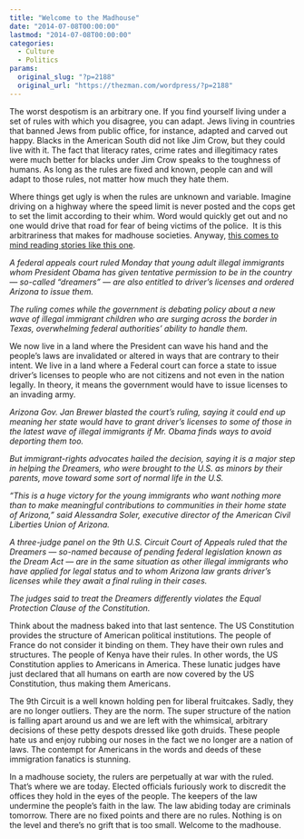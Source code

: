 ```yaml
---
title: "Welcome to the Madhouse"
date: "2014-07-08T00:00:00"
lastmod: "2014-07-08T00:00:00"
categories:
  - Culture
  - Politics
params:
  original_slug: "?p=2188"
  original_url: "https://thezman.com/wordpress/?p=2188"
---
```


The worst despotism is an arbitrary one. If you find yourself living
under a set of rules with which you disagree, you can adapt. Jews living
in countries that banned Jews from public office, for instance, adapted
and carved out happy. Blacks in the American South did not like Jim
Crow, but they could live with it. The fact that literacy rates, crime
rates and illegitimacy rates were much better for blacks under Jim Crow
speaks to the toughness of humans. As long as the rules are fixed and
known, people can and will adapt to those rules, not matter how much
they hate them.

Where things get ugly is when the rules are unknown and variable.
Imagine driving on a highway where the speed limit is never posted and
the cops get to set the limit according to their whim. Word would
quickly get out and no one would drive that road for fear of being
victims of the police.  It is this arbitrariness that makes for madhouse
societies. Anyway, <a
href="http://www.washingtontimes.com/news/2014/jul/7/court-immigrant-dreamers-can-get-drivers-licenses/"
rel="noopener noreferrer" target="_blank">this comes to mind reading
stories like this one</a>.

*A federal appeals court ruled Monday that young adult illegal
immigrants whom President Obama has given tentative permission to be in
the country — so-called “dreamers” — are also entitled to driver’s
licenses and ordered Arizona to issue them.*

*The ruling comes while the government is debating policy about a new
wave of illegal immigrant children who are surging across the border in
Texas, overwhelming federal authorities’ ability to handle them.*

We now live in a land where the President can wave his hand and the
people’s laws are invalidated or altered in ways that are contrary to
their intent. We live in a land where a Federal court can force a state
to issue driver’s licenses to people who are not citizens and not even
in the nation legally. In theory, it means the government would have to
issue licenses to an invading army.

*Arizona Gov. Jan Brewer blasted the court’s ruling, saying it could end
up meaning her state would have to grant driver’s licenses to some of
those in the latest wave of illegal immigrants if Mr. Obama finds ways
to avoid deporting them too.*

*But immigrant-rights advocates hailed the decision, saying it is a
major step in helping the Dreamers, who were brought to the U.S. as
minors by their parents, move toward some sort of normal life in the
U.S.*

*“This is a huge victory for the young immigrants who want nothing more
than to make meaningful contributions to communities in their home state
of Arizona,” said Alessandra Soler, executive director of the American
Civil Liberties Union of Arizona.*

*A three-judge panel on the 9th U.S. Circuit Court of Appeals ruled that
the Dreamers — so-named because of pending federal legislation known as
the Dream Act — are in the same situation as other illegal immigrants
who have applied for legal status and to whom Arizona law grants
driver’s licenses while they await a final ruling in their cases.*

*The judges said to treat the Dreamers differently violates the Equal
Protection Clause of the Constitution.*

Think about the madness baked into that last sentence. The US
Constitution provides the structure of American political institutions.
The people of France do not consider it binding on them. They have their
own rules and structures. The people of Kenya have their rules. In other
words, the US Constitution applies to Americans in America. These
lunatic judges have just declared that all humans on earth are now
covered by the US Constitution, thus making them Americans.

The 9th Circuit is a well known holding pen for liberal fruitcakes.
Sadly, they are no longer outliers. They are the norm. The super
structure of the nation is falling apart around us and we are left with
the whimsical, arbitrary decisions of these petty despots dressed like
goth druids. These people hate us and enjoy rubbing our noses in the
fact we no longer are a nation of laws. The contempt for Americans in
the words and deeds of these immigration fanatics is stunning.

In a madhouse society, the rulers are perpetually at war with the ruled.
That’s where we are today. Elected officials furiously work to discredit
the offices they hold in the eyes of the people. The keepers of the law
undermine the people’s faith in the law. The law abiding today are
criminals tomorrow. There are no fixed points and there are no rules.
Nothing is on the level and there’s no grift that is too small. Welcome
to the madhouse.

